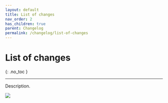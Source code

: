```yaml
---
layout: default
title: List of changes
nav_order: 2
has_children: true
parent: Changelog
permalink: /changelog/list-of-changes
---
```


# List of changes
{: .no_toc }

---

Description.

![](/orderlord-help-kds/assets/images/kds/section_kitchen_history_1.png)